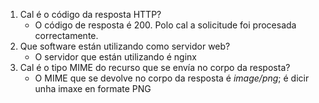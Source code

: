 1. Cal é o código da resposta HTTP?
    - O código de resposta é 200. Polo cal a solicitude foi procesada correctamente.
2. Que software están utilizando como servidor web?
    - O servidor que están utilizando é nginx
3. Cal é o tipo MIME do recurso que se envía no corpo da resposta?
    - O MIME que se devolve no corpo da resposta é *image/png*; é dicir unha imaxe en formate PNG